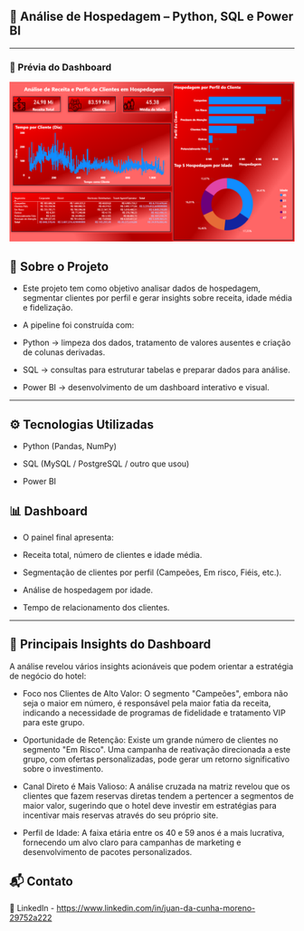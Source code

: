 ## 🏨 Análise de Hospedagem – Python, SQL e Power BI
---
### 📸 Prévia do Dashboard
![Prévia do Dashboard](Linkedin.png)

## 📌 Sobre o Projeto

- Este projeto tem como objetivo analisar dados de hospedagem, segmentar clientes por perfil e gerar insights sobre receita, idade média e fidelização.

- A pipeline foi construída com:

- Python → limpeza dos dados, tratamento de valores ausentes e criação de colunas derivadas.

- SQL → consultas para estruturar tabelas e preparar dados para análise.

- Power BI → desenvolvimento de um dashboard interativo e visual.
---

## ⚙️ Tecnologias Utilizadas

- Python (Pandas, NumPy)

- SQL (MySQL / PostgreSQL / outro que usou)

- Power BI

## 📊 Dashboard

- O painel final apresenta:

- Receita total, número de clientes e idade média.

- Segmentação de clientes por perfil (Campeões, Em risco, Fiéis, etc.).

- Análise de hospedagem por idade.

- Tempo de relacionamento dos clientes.
---

## 🎯 Principais Insights do Dashboard
A análise revelou vários insights acionáveis que podem orientar a estratégia de negócio do hotel:

- Foco nos Clientes de Alto Valor: O segmento "Campeões", embora não seja o maior em número, é responsável pela maior fatia da receita, indicando a necessidade de programas de fidelidade e tratamento VIP para este grupo.

- Oportunidade de Retenção: Existe um grande   número de clientes no segmento "Em Risco". Uma campanha de reativação direcionada a este grupo, com ofertas personalizadas, pode gerar um retorno significativo sobre o investimento.

- Canal Direto é Mais Valioso: A análise cruzada na matriz revelou que os clientes que fazem reservas diretas tendem a pertencer a segmentos de maior valor, sugerindo que o hotel deve investir em estratégias para incentivar mais reservas através do seu próprio site.

- Perfil de Idade: A faixa etária entre os 40 e 59 anos é a mais lucrativa, fornecendo um alvo claro para campanhas de marketing e desenvolvimento de pacotes personalizados.

## 📬 Contato

🔗 LinkedIn - https://www.linkedin.com/in/juan-da-cunha-moreno-29752a222